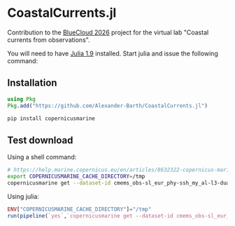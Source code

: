 # CoastalCurrents.jl

Contribution to the [BlueCloud 2026](https://blue-cloud.org/) project for the virtual lab "Coastal currents from observations".

You will need to have [Julia 1.9](https://julialang.org/downloads/) installed. Start julia and issue the following command:


## Installation

```julia
using Pkg
Pkg.add("https://github.com/Alexander-Barth/CoastalCurrents.jl")
```


```bash
pip install copernicusmarine
```


## Test download

Using a shell command:

```bash
# https://help.marine.copernicus.eu/en/articles/8632322-copernicus-marine-toolbox-troubleshoots
export COPERNICUSMARINE_CACHE_DIRECTORY=/tmp
copernicusmarine get --dataset-id cmems_obs-sl_eur_phy-ssh_my_al-l3-duacs_PT1S
```

Using julia:

```julia
ENV["COPERNICUSMARINE_CACHE_DIRECTORY"]="/tmp"
run(pipeline(`yes`,`copernicusmarine get --dataset-id cmems_obs-sl_eur_phy-ssh_my_al-l3-duacs_PT1S`))
```
